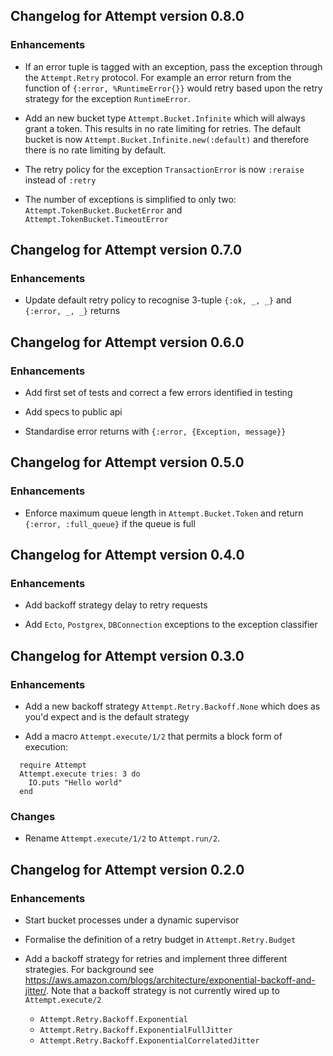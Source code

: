 ## Changelog for Attempt version 0.8.0

### Enhancements

* If an error tuple is tagged with an exception, pass the exception through the `Attempt.Retry` protocol.  For example an error return from the function of `{:error, %RuntimeError{}}` would retry based upon the retry strategy for the exception `RuntimeError`.

* Add an new bucket type `Attempt.Bucket.Infinite` which will always grant a token.  This results in no rate limiting for retries.  The default bucket is now `Attempt.Bucket.Infinite.new(:default)` and therefore there is no rate limiting by default.

* The retry policy for the exception `TransactionError` is now `:reraise` instead of `:retry`

* The number of exceptions is simplified to only two: `Attempt.TokenBucket.BucketError` and `Attempt.TokenBucket.TimeoutError`

## Changelog for Attempt version 0.7.0

### Enhancements

* Update default retry policy to recognise 3-tuple `{:ok, _, _}` and `{:error, _, _}` returns

## Changelog for Attempt version 0.6.0

### Enhancements

* Add first set of tests and correct a few errors identified in testing

* Add specs to public api

* Standardise error returns with `{:error, {Exception, message}}`

## Changelog for Attempt version 0.5.0

### Enhancements

* Enforce maximum queue length in `Attempt.Bucket.Token` and return `{:error, :full_queue}` if the queue is full

## Changelog for Attempt version 0.4.0

### Enhancements

* Add backoff strategy delay to retry requests

* Add `Ecto`, `Postgrex`, `DBConnection` exceptions to the exception classifier

## Changelog for Attempt version 0.3.0

### Enhancements

* Add a new backoff strategy `Attempt.Retry.Backoff.None` which does as you'd expect and is the default strategy

* Add a macro `Attempt.execute/1/2` that permits a block form of execution:

```
  require Attempt
  Attempt.execute tries: 3 do
    IO.puts "Hello world"
  end
```

### Changes

* Rename `Attempt.execute/1/2` to `Attempt.run/2`.

## Changelog for Attempt version 0.2.0

### Enhancements

* Start bucket processes under a dynamic supervisor

* Formalise the definition of a retry budget in `Attempt.Retry.Budget`

* Add a backoff strategy for retries and implement three different strategies. For background see https://aws.amazon.com/blogs/architecture/exponential-backoff-and-jitter/.  Note that a backoff strategy is not currently wired up to `Attempt.execute/2`

  * `Attempt.Retry.Backoff.Exponential`
  * `Attempt.Retry.Backoff.ExponentialFullJitter`
  * `Attempt.Retry.Backoff.ExponentialCorrelatedJitter`
